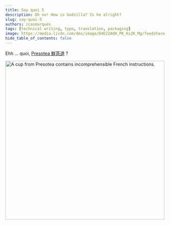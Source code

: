 ```yaml
---
title: Say quoi 5
description: Oh no! How is Godzilla? Is he alright?
slug: say-quoi-5
authors: icasmarques
tags: [technical writing, typo, translation, packaging]
image: https://media.licdn.com/dms/image/D4E22AQH_PK_Ks2K_Mg/feedshare-shrink_800/0/1713372461083?e=1717027200&v=beta&t=J7A0YcU9oFOuDy00kCT4SZ4mF6oCIL85VtC8DHSCjoI
hide_table_of_contents: false
---
```


Ehh ... quoi, [Presotea 鮮茶道](https://www.linkedin.com/company/presotea/) ?

<img src="https://media.licdn.com/dms/image/D4E22AQFBZc-VJoseqw/feedshare-shrink_800/0/1713547902978?e=1717027200&v=beta&t=aH06LfvzFFbDWVeamouje1H1_aRhbckVaLXkYYLNzDI" alt= "A cup from Presotea contains incomprehensible French instructions." width="500" height ="auto"></img>
